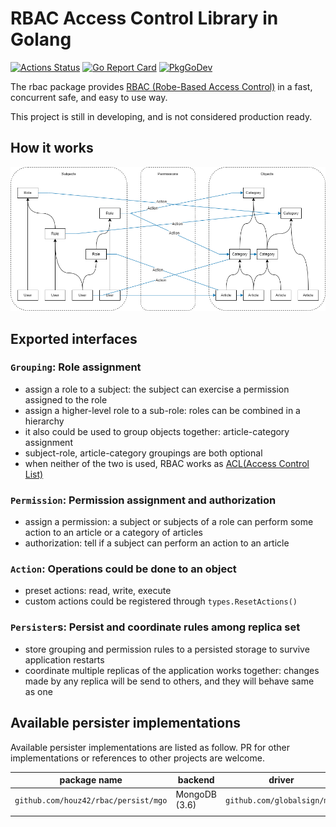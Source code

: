 # RBAC Access Control Library in Golang

[![Actions Status](https://github.com/houz42/rbac/workflows/Go%20Test/badge.svg)](https://github.com/houz42/rbac/workflows/Go%20Test)
[![Go Report Card](https://goreportcard.com/badge/github.com/houz42/rbac)](https://goreportcard.com/report/github.com/houz42/rbac)
[![PkgGoDev](https://pkg.go.dev/badge/github.com/houz42/rbac)](https://pkg.go.dev/github.com/houz42/rbac)

The rbac package provides [RBAC (Robe-Based Access Control)](https://en.wikipedia.org/wiki/Role-based_access_control) in a fast, concurrent safe, and easy to use way.

This project is still in developing, and is not considered production ready.

## How it works

![Groupings and Permission](design.drawio.png)

## Exported interfaces

### `Grouping`: Role assignment

- assign a role to a subject: the subject can exercise a permission assigned to the role
- assign a higher-level role to a sub-role: roles can be combined in a hierarchy
- it also could be used to group objects together: article-category assignment
- subject-role, article-category groupings are both optional
- when neither of the two is used, RBAC works as [ACL(Access Control List)](https://en.wikipedia.org/wiki/Access-control_list)

### `Permission`: Permission assignment and authorization

- assign a permission: a subject or subjects of a role can perform some action to an article or a category of articles
- authorization: tell if a subject can perform an action to an article

### `Action`: Operations could be done to an object

- preset actions: read, write, execute
- custom actions could be registered through `types.ResetActions()`

### `Persister`s: Persist and coordinate rules among replica set

- store grouping and permission rules to a persisted storage to survive application restarts
- coordinate multiple replicas of the application works together: changes made by any replica will be send to others, and they will behave same as one

## Available persister implementations

Available persister implementations are listed as follow. PR for other implementations or references to other projects are welcome.

| package name                         | backend       | driver                      | go doc                                                                                                                            |
| ------------------------------------ | ------------- | --------------------------- | --------------------------------------------------------------------------------------------------------------------------------- |
| `github.com/houz42/rbac/persist/mgo` | MongoDB (3.6) | `github.com/globalsign/mgo` | [![PkgGoDev](https://pkg.go.dev/badge/github.com/houz42/rbac/persist/mgo)](https://pkg.go.dev/github.com/houz42/rbac/persist/mgo) |
|                                      |
